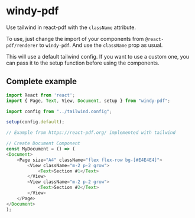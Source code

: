 # windy-pdf

Use tailwind in react-pdf with the `className` attribute.


To use, just change the import of your components from `@react-pdf/renderer` to
`windy-pdf`. And use the `className` prop as usual.

This will use a default tailwind config. If you want to use a custom one, you
can pass it to the setup function before using the components.


## Complete example

```js
import React from 'react';
import { Page, Text, View, Document, setup } from "windy-pdf";

import config from "../tailwind.config";

setup(config.default);

// Example from https://react-pdf.org/ implemented with tailwind

// Create Document Component
const MyDocument = () => (
<Document>
    <Page size="A4" className="flex flex-row bg-[#E4E4E4]">
        <View className="m-2 p-2 grow">
            <Text>Section #1</Text>
        </View>
        <View className="m-2 p-2 grow">
            <Text>Section #2</Text>
        </View>
    </Page>
</Document>
);
```
